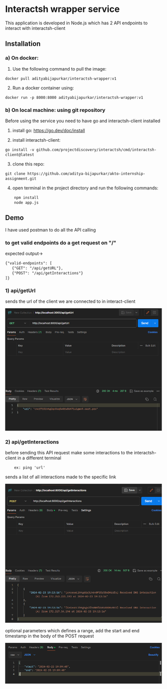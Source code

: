 # Interactsh wrapper service

This application is developed in Node.js which has 2 API endpoints to interact with interactsh-client

## Installation

### a) On docker:

1. Use the following command to pull the image:

```
docker pull adityabijapurkar/interactsh-wrapper:v1
```

2. Run a docker container using:

```
docker run -p 8000:8000 adityabijapurkar/interactsh-wrapper:v1
```

### b) On local machine: using git repository

Before using the service you need to have go and interactsh-client installed

1. install go: https://go.dev/doc/install

2. install interactsh-client:

```
go install -v github.com/projectdiscovery/interactsh/cmd/interactsh-client@latest
```

3. clone this repo:

```
git clone https://github.com/aditya-bijapurkar/akto-internship-assignment.git
```

4. open terminal in the project directory and run the following commands:

```
    npm install
    node app.js
```

## Demo

I have used postman to do all the API calling

### to get valid endpoints do a get request on "/"
expected output->
```
{"valid-endpoints": [
   {"GET": "/api/getURL"},
   {"POST": "/api/getInteractions"}
]}
```

### 1) api/getUrl

sends the url of the client we are connected to in interact-client

![getUrl](images/get.png)

### 2) api/getInteractions

before sending this API request make some interactions to the interactsh-client in a different terminal

```
    ex: ping 'url'
```

sends a list of all interactions made to the specific link

![getInteractions](images/post.png)

optional parameters which defines a range,
add the start and end timestamp in the body of the POST request

![body](images/body.png)
